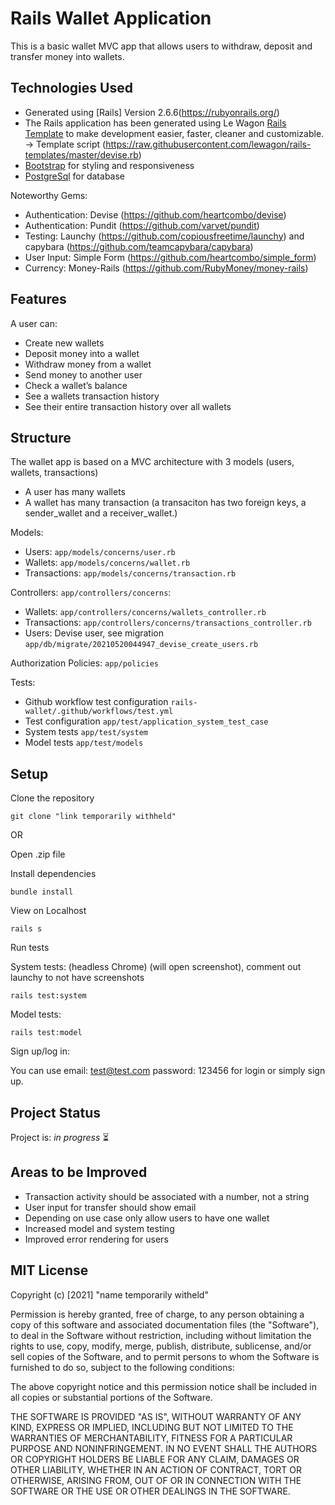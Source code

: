 # Rails Wallet Application

This is a basic wallet MVC app that allows users to withdraw, deposit and transfer money into wallets.

## Technologies Used
 - Generated using [Rails] Version 2.6.6(https://rubyonrails.org/)
 - The Rails application has been generated using Le Wagon [Rails Template](https://github.com/lewagon/rails-templates) to make development easier, faster, cleaner and customizable.
   -> Template script (https://raw.githubusercontent.com/lewagon/rails-templates/master/devise.rb)
 - [Bootstrap](https://getbootstrap.com/) for styling and responsiveness
 - [PostgreSql](https://www.postgresql.org/) for database

Noteworthy Gems:
 - Authentication: Devise (https://github.com/heartcombo/devise)
 - Authentication: Pundit (https://github.com/varvet/pundit)
 - Testing: Launchy (https://github.com/copiousfreetime/launchy) and capybara (https://github.com/teamcapybara/capybara)
 - User Input: Simple Form (https://github.com/heartcombo/simple_form)
 - Currency: Money-Rails (https://github.com/RubyMoney/money-rails)

## Features
A user can:
 - Create new wallets
 - Deposit money into a wallet
 - Withdraw money from a wallet
 - Send money to another user
 - Check a wallet’s balance
 - See a wallets transaction history
 - See their entire transaction history over all wallets

## Structure

The wallet app is based on a MVC architecture with 3 models (users, wallets, transactions)
 - A user has many wallets
 - A wallet has many transaction (a transaciton has two foreign keys, a sender_wallet and a receiver_wallet.)

Models:
  - Users: ```app/models/concerns/user.rb```
  - Wallets: ```app/models/concerns/wallet.rb```
  - Transactions: ```app/models/concerns/transaction.rb```

Controllers: ```app/controllers/concerns```:
  - Wallets: ```app/controllers/concerns/wallets_controller.rb```
  - Transactions: ```app/controllers/concerns/transactions_controller.rb```
  - Users: Devise user, see migration ```app/db/migrate/20210520044947_devise_create_users.rb```

Authorization Policies: ```app/policies```

Tests:
  - Github workflow test configuration ```rails-wallet/.github/workflows/test.yml```
  - Test configuration ```app/test/application_system_test_case```
  - System tests ```app/test/system```
  - Model tests ```app/test/models```

## Setup

Clone the repository

```
git clone "link temporarily withheld"
```

OR

Open .zip file

Install dependencies

```
bundle install
```

View on Localhost
```
rails s
```

Run tests

System tests: (headless Chrome) (will open screenshot), comment out launchy to not have screenshots
```
rails test:system
```

Model tests:
```
rails test:model
```

Sign up/log in:

You can use email: test@test.com password: 123456 for login or simply sign up.

## Project Status
Project is: _in progress_ ⏳

## Areas to be Improved
  - Transaction activity should be associated with a number, not a string
  - User input for transfer should show email
  - Depending on use case only allow users to have one wallet
  - Increased model and system testing
  - Improved error rendering for users

## MIT License

Copyright (c) [2021] "name temporarily witheld"

Permission is hereby granted, free of charge, to any person obtaining a copy
of this software and associated documentation files (the "Software"), to deal
in the Software without restriction, including without limitation the rights
to use, copy, modify, merge, publish, distribute, sublicense, and/or sell
copies of the Software, and to permit persons to whom the Software is
furnished to do so, subject to the following conditions:

The above copyright notice and this permission notice shall be included in all
copies or substantial portions of the Software.

THE SOFTWARE IS PROVIDED "AS IS", WITHOUT WARRANTY OF ANY KIND, EXPRESS OR
IMPLIED, INCLUDING BUT NOT LIMITED TO THE WARRANTIES OF MERCHANTABILITY,
FITNESS FOR A PARTICULAR PURPOSE AND NONINFRINGEMENT. IN NO EVENT SHALL THE
AUTHORS OR COPYRIGHT HOLDERS BE LIABLE FOR ANY CLAIM, DAMAGES OR OTHER
LIABILITY, WHETHER IN AN ACTION OF CONTRACT, TORT OR OTHERWISE, ARISING FROM,
OUT OF OR IN CONNECTION WITH THE SOFTWARE OR THE USE OR OTHER DEALINGS IN THE
SOFTWARE.
